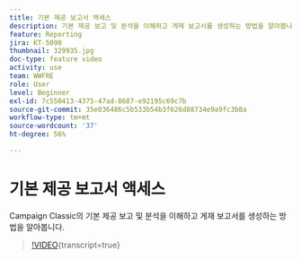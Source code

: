 ```yaml
---
title: 기본 제공 보고서 액세스
description: 기본 제공 보고 및 분석을 이해하고 게재 보고서를 생성하는 방법을 알아봅니다.
feature: Reporting
jira: KT-5090
thumbnail: 329935.jpg
doc-type: feature video
activity: use
team: WWFRE
role: User
level: Beginner
exl-id: 7c550413-4375-47ad-8687-e92195c69c7b
source-git-commit: 35e036486c5b533b54b3f626d88734e9a9fc3b8a
workflow-type: tm+mt
source-wordcount: '37'
ht-degree: 56%

---
```


# 기본 제공 보고서 액세스

Campaign Classic의 기본 제공 보고 및 분석을 이해하고 게재 보고서를 생성하는 방법을 알아봅니다.

>[!VIDEO](https://video.tv.adobe.com/v/329935?quality=12&learn=on){transcript=true}
